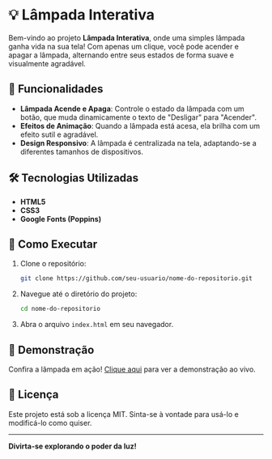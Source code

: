 
# 💡 Lâmpada Interativa

Bem-vindo ao projeto **Lâmpada Interativa**, onde uma simples lâmpada ganha vida na sua tela! Com apenas um clique, você pode acender e apagar a lâmpada, alternando entre seus estados de forma suave e visualmente agradável.

## 🌟 Funcionalidades

- **Lâmpada Acende e Apaga**: Controle o estado da lâmpada com um botão, que muda dinamicamente o texto de "Desligar" para "Acender".
- **Efeitos de Animação**: Quando a lâmpada está acesa, ela brilha com um efeito sutil e agradável.
- **Design Responsivo**: A lâmpada é centralizada na tela, adaptando-se a diferentes tamanhos de dispositivos.

## 🛠️ Tecnologias Utilizadas

- **HTML5**
- **CSS3**
- **Google Fonts (Poppins)**

## 🚀 Como Executar

1. Clone o repositório:
   ```bash
   git clone https://github.com/seu-usuario/nome-do-repositorio.git
   ```
2. Navegue até o diretório do projeto:
   ```bash
   cd nome-do-repositorio
   ```
3. Abra o arquivo `index.html` em seu navegador.

## 👀 Demonstração

Confira a lâmpada em ação! [Clique aqui](https://campelo3110.github.io/Lampada-com-botao-off-on/) para ver a demonstração ao vivo.

## 📜 Licença

Este projeto está sob a licença MIT. Sinta-se à vontade para usá-lo e modificá-lo como quiser.

---

**Divirta-se explorando o poder da luz!**
